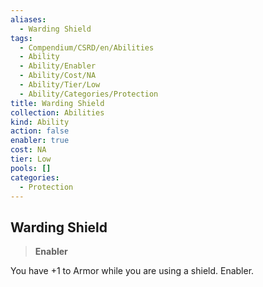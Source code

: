 ```yaml
---
aliases:
  - Warding Shield
tags:
  - Compendium/CSRD/en/Abilities
  - Ability
  - Ability/Enabler
  - Ability/Cost/NA
  - Ability/Tier/Low
  - Ability/Categories/Protection
title: Warding Shield
collection: Abilities
kind: Ability
action: false
enabler: true
cost: NA
tier: Low
pools: []
categories:
  - Protection
---
```

## Warding Shield  
>**Enabler**
  
You have +1 to Armor while you are using a shield. Enabler.